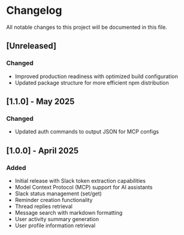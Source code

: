 # Changelog

All notable changes to this project will be documented in this file.

## [Unreleased]

### Changed
- Improved production readiness with optimized build configuration
- Updated package structure for more efficient npm distribution

## [1.1.0] - May 2025

### Changed
- Updated auth commands to output JSON for MCP configs

## [1.0.0] - April 2025

### Added
- Initial release with Slack token extraction capabilities
- Model Context Protocol (MCP) support for AI assistants
- Slack status management (set/get)
- Reminder creation functionality
- Thread replies retrieval
- Message search with markdown formatting
- User activity summary generation
- User profile information retrieval